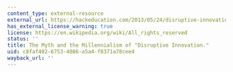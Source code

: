 ```yaml
---
content_type: external-resource
external_url: https://hackeducation.com/2013/05/24/disruptive-innovation
has_external_license_warning: true
license: https://en.wikipedia.org/wiki/All_rights_reserved
status: ''
title: The Myth and the Millennialism of "Disruptive Innovation."
uid: c8faf402-6753-4086-a5a4-f8371a78cee4
wayback_url: ''
---
```

